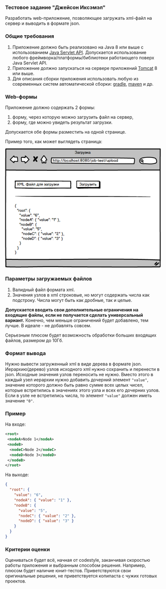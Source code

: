 ### Тестовое задание "Джейсон Иксэмэл"

Разработать web-приложение, позволяющее загружать xml-файл на сервер и выводить в формате json.

### Общие требования

1. Приложение должно быть реализовано на Java 8 или выше с использованием [Java Servlet API](https://docs.oracle.com/javaee/7/tutorial/servlets.htm). 
Допускается использование любого фреймворка/платформы/библиотеки работающего поверх Java Servlet API.
1. Приложение должно запускаться на сервере приложений [Tomcat](https://tomcat.apache.org/) 8 или выше.
1. Для описания сборки приложения использовать любую из современных систем 
автоматической сборки: [gradle](https://gradle.org/), [maven](https://maven.apache.org/) и др.


### Web-формы

Приложение должно содержать 2 формы:

1. форму, через которую можно загрузить файл на сервер,
1. форму, где можно увидеть результат загрузки.

Допускается обе формы разместить на одной странице.

Пример того, как может выглядеть страница:

![Пример формы](test-job-example-form.png)

### Параметры загружаемых файлов

1. Валидный файл формата xml.
1. Значения узлов в xml строковые, но могут содержать числа как подстроку. Числа могут быть как дробные, так и целые.

**Допускается вводить свои дополнительные ограничения на входящие файлы, если не получается сделать универсальный вариант.**
Конечно, чем меньше ограничений будет добавлено, тем лучше. В идеале - не добавлять совсем.

Серьезным плюсом будет возможность обработки больших входящих файлов, размером до 10Гб.

### Формат вывода

Нужно вывести загруженный xml в виде дерева в формате json. Иерархию(дерево) узлов исходного xml нужно сохранить и перенести в json.
Исходные значения узлов переносить не нужно. Вместо этого в каждый узел иерархии нужно добавить дочерний элемент `"value"`, значение которого должно быть равно сумме всех целых чисел, которые встретились в значениях этого узла и всех его дочерних узлов.
Если в узле не встретились числа, то элемент `"value"` должен иметь значение `"0"`.

### Пример
На входе:
```xml
<root>
 <nodeA>Node 1</nodeA>
 <nodeB>
  <nodeC>Node 2</nodeC>
  <nodeD>Node 3</nodeD>
 </nodeB>
</root>
```

На выходе:
```json
{
  "root": {
    "value": "6",
    "nodeA": { "value": "1" },
    "nodeB": {
      "value": "5",
      "nodeC": { "value": "2" },
      "nodeD": { "value": "3" }
    }
  }
}
```

### Критерии оценки
Оцениваться будет всё, начная от codestyle, заканчивая скоростью работы приложения и выбранным способом решения. Например, плюсом будет наличие юнит-тестов.
Приветствуются свои оригинальные решения, не приветствуется копипаста с чужих готовых проектов.